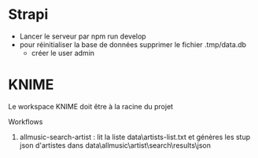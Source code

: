 # Strapi

- Lancer le serveur par npm run develop
- pour réinitialiser la base de données supprimer le fichier .tmp/data.db
    - créer le user admin


# KNIME

Le workspace KNIME doit être à la racine du projet

Workflows
1. allmusic-search-artist : lit la liste data\artists-list.txt et génères les stup json d'artistes dans data\allmusic\artist\search\results\json


